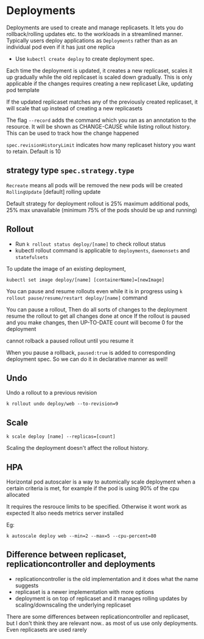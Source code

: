 # Deployments

Deployments are used to create and manage replicasets. It lets you do rollback/rolling updates etc. to the workloads in a streamlined manner.
Typically users deploy applications as `Deployments` rather than as an individual pod even if it has just one replica

* Use `kubectl create deploy` to create deployment spec.

Each time the deployment is updated, it creates a new replicaset, scales it up gradually
while the old replicaset is scaled down gradually. This is only applicable if the changes requires creating a new replicaset
Like, updating pod template

If the updated replicaset matches any of the previously created replicaset, it will scale that up instead
of creating a new replicasets

The flag `--record` adds the command which you ran as an annotation to the resource.
It will be shown as CHANGE-CAUSE while listing rollout history.
This can be used to track how the change happened

`spec.revisionHistoryLimit` indicates how many replicaset history you want to retain. Default is 10

## strategy type `spec.strategy.type`

`Recreate` means all pods will be removed the new pods will be created
`RollingUpdate` [default] rolling update 

Default strategy for deployment rollout is 25% maximum additional pods, 25% max unavailable
(minimum 75% of the pods should be up and running)

## Rollout

* Run `k rollout status deploy/[name]` to check rollout status
* kubectl rollout command is applicable to `deployments`, `daemonsets` and `statefulsets`

To update the image of an existing deployment,

```
kubectl set image deploy/[name] [containerName]=[newImage]
```

You can pause and resume rollouts even while it is in progress using `k rollout pause/resume/restart deploy/[name]` command

You can pause a rollout, Then do all sorts of changes to the deployment resume the rollout to get all changes done at once
If the rollout is paused and you make changes, then UP-TO-DATE count will become 0 for the deployment

cannot rolback a paused rollout until you resume it

When you pause a rollback, `paused:true` is added to corresponding deployment spec.
So we can do it in declarative manner as well!

## Undo

Undo a rollout to a previous revision

```
k rollout undo deploy/web --to-revision=9
```

## Scale

```
k scale deploy [name] --replicas=[count]
```

Scaling the deployment doesn't affect the rollout history.


## HPA

Horizontal pod autoscaler is a way to automically scale deployment when
a certain criteria is met, for example if the pod is using 90% of the cpu allocated

It requires the resrouce limits to be specified. Otherwise it wont work as expected
It also needs metrics server installed

Eg:
```
k autoscale deploy web --min=2 --max=5 --cpu-percent=80
```

## Difference between replicaset, replicationcontroller and deployments

* replicationcontroller is the old implementation and it does what the name suggests
* replicaset is a newer implementation with more options
* deployment is on top of replicaset and it manages rolling updates by scaling/downscaling the 
  underlying replicaset


There are some differences between replicationcontroller and replicaset,
but I don't think they are relevant now.. as most of us use only
deployments. Even replicasets are used rarely
